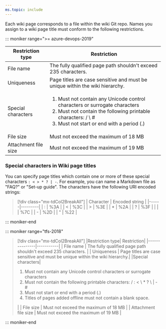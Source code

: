 ```yaml
---
ms.topic: include
---
```


Each wiki page corresponds to a file within the wiki Git repo. Names you assign to a wiki page title must conform to the following restrictions.

::: moniker range=">= azure-devops-2019"   

|Restriction type| Restriction|
|---------------|-----------|
| File name     | The fully qualified page path shouldn't exceed 235 characters.  |
| Uniqueness    | Page titles are case sensitive and must be unique within the wiki hierarchy.|
|Special characters| <ol><li>Must not contain any Unicode control characters or surrogate characters</li><li>Must not contain the following printable characters: / \  #</li><li>Must not start or end with a period (.)</li></ol>|
| File size     | Must not exceed the maximum of 18 MB |
| Attachment file size |  Must not exceed the maximum of 19 MB  |

### Special characters in Wiki page titles

You can specify page titles which contain one or more of these special characters `: < > * ? | -`. For example, you can name a Markdown file as "FAQ?" or "Set-up guide". The characters have the following URI encoded strings:

> [!div class="mx-tdCol2BreakAll"]
> |        Character        | Encoded string |
> |------|---------|
> |         :       |      %3A       |
> |         <       |      %3C       |
> |        >        |      %3E       |
> |        *        |      %2A       |
> |        ?        |      %3F       |
> |        \|       |      %7C       |
> |        -        |      %2D       |
> |         "       |      %22       |

::: moniker-end

::: moniker range="tfs-2018"


> [!div class="mx-tdCol2BreakAll"]
> |Restriction type| Restriction|
> |---------------|-----------|
> | File name     | The fully qualified page path shouldn't exceed 235 characters.  |
> | Uniqueness    | Page titles are case sensitive and must be unique within the wiki hierarchy.|
> |Special characters| <ol><li>Must not contain any Unicode control characters or surrogate characters</li><li>Must not contain the following printable characters: / : < \ * ? \ &#124; - #</li><li>Must not start or end with a period (.)</li><li>Titles of pages added offline must not contain a blank space.</li></ol>|
> | File size     | Must not exceed the maximum of 18 MB |
> | Attachment file size |  Must not exceed the maximum of 19 MB  |


::: moniker-end

